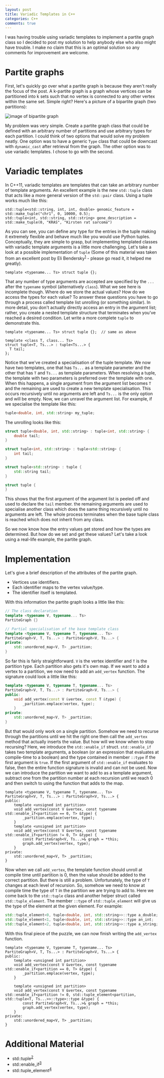 ```yaml
---
layout: post
title: Variadic Templates in C++
categories: C++
comments: true
---
```


I was having trouble using variadic templates to implement a partite graph class so I decided to post my solution to help anybody else who also might have trouble. I make no claim that this is an optimal solution so any comments for improvement are welcome.

# Partite graphs

First, let's quickly go over what a partite graph is because they aren't really the focus of the post. A k-partite graph is a graph whose vertices can be partitioned into k sets such that no vertex is connected to any other vertex within the same set. Simple right? Here's a picture of a bipartite graph (two partitions):
  
![image of bipartite graph](https://upload.wikimedia.org/wikipedia/commons/thumb/e/e8/Simple-bipartite-graph.svg/240px-Simple-bipartite-graph.svg.png "Bipartite graph")

My problem was very simple. Create a partite graph class that could be defined with an arbitrary number of partitions and use arbitrary types for each partition. I could think of two options that would solve my problem neatly. One option was to have a generic `Type` class that could be downcast with `dynamic_cast` after retrieval from the graph. The other option was to use variadic templates. I chose to go with the second. 

# Variadic templates
 
In C++11, variadic templates are templates that can take an arbitrary number of template arguments. An excellent example is the new `std::tuple` class that acts like a more general version of the `std::pair` class. Using a tuple works much like this:
 
```$cpp
std::tuple<std::string, int, int, double> genomic_feature = std::make_tuple("chr1", 0, 10000, 0.5);
std::tuple<int, std::string, std::string> gene_description = std::make_tuple(0, "KRAS", "Kirsten rat sarcoma")
```

As you can see, you can define any type for the entries in the tuple making it extremely flexible and behave much like you would use Python tuples. Conceptually, they are simple to grasp, but implementing templated classes with variadic template arguments is a little more challenging. Let's take a look at a possible implementation of `tuple` (Some of this material was taken from an excellent post by Eli Bendersky<sup>[1]</sup> - please go read it, it helped me greatly).
 
```$cpp
template <typename... Ts> struct tuple {};
```

That any number of type arguments are accepted are specified by the `...` after the `typename` symbol (alternatively `class`). What we see here is incomplete though. Where do we store the actual values? How do we access the types for each value? To answer these questions you have to go through a process called template list unrolling (or something similar). In more detail, you don't actually directly access an entry in the argument list; rather, you create a nested template structure that terminates when you've reached a desired condition. Let write a more complete `tuple` to demonstrate this.  

```$cpp
template <typename... Ts> struct tuple {};  // same as above

template <class T, class... Ts>
struct tuple<T, Ts...> : tuple<Ts...> {
  T tail;
};
```

Notice that we've created a specialisation of the tuple template. We now have two templates, one that has `Ts...` as a template parameter and the other that has `T` and `Ts...` as template parameters. When resolving a tuple, the template with two parameters is preferred over the template with one. When this happens, a single argument from the argument list becomes `T` and the remaining are used to create a new template specialisation. This occurs recursively until no arguments are left and `Ts...` is the only option and will be empty. Now, we can unravel the argument list. For example, if we specialise the template like this:

```cpp
tuple<double, int, std::string> my_tuple;
```

The unrolling looks like this:

```cpp
struct tuple<double, int, std::string> : tuple<int, std::string> {
    double tail;
}

struct tuple<int, std::string> : tuple<std::string> {
    int tail;
}

struct tuple<std::string> : tuple {
    std::string tail;
}

struct tuple {
}
```

This shows that the first argument of the argument list is peeled off and used to declare the `tail` member. the remaining arguments are used to specialise another class which does the same thing recursively until no arguments are left. The whole process terminates when the base tuple class is reached which does not inherit from any class.

So we now know how the entry values get stored and how the types are determined. But how do we set and get these values? Let's take a look using a real-life example, the partite graph.

# Implementation

Let's give a brief description of the attributes of the partite graph.

* Vertices use identifiers.
* Each identifier maps to the vertex value/type.
* The identifier itself is templated.

With this information the partite graph looks a little like this:

```cpp
// The class declaration
template <typename V, typename... Ts>
PartiteGraph {}

// Partial specialisation of the base template class
template <typename V, typename T, typename... Ts>
PartiteGraph<V, T, Ts...> : PartiteGraph<V, Ts...> {
private:
    std::unordered_map<V, T> _partition;
}
```

So far this is fairly straightforward. `V` is the vertex identifier and `T` is the partition type. Each partition also gets it's own map. If we want to add a vertex to a partition, we now need to add an `add_vertex` function. The signature could look a little like this:

```cpp
template <typename V, typename T, typename... Ts>
PartiteGraph<V, T, Ts...> : PartiteGraph<V, Ts...> {
public:
    void add_vertex(const V &vertex, const T &type) {
        _partition.emplace(vertex, type);
    }
private:
    std::unordered_map<V, T> _partition;
}
```

But that would only work on a single partition. Somehow we need to recurse through the partitions until we hit the right one then call the `add_vertex` method that actually inserts the value. But how will we know when to stop recursing? Here, we introduce the `std::enable_if` struct. `std::enable_if` takes two template arguments, a boolean (or an expression that evaluates at compile-time to a boolean) and the type contained in member `::type` if the first argument is `true`. If the first argument of `std::enable_if` evaluates to false, then the entire function signature is invalid and can not be used. Now we can introduce the partition we want to add to as a template argument, subtract one from the partition number at each recursion until we reach 0 and then switch to using the function that adds to the map.

```$cpp
template <typename V, typename T, typename... Ts>
PartiteGraph<V, T, Ts...> : PartiteGraph<V, Ts...> {
public:
    template <unsigned int partition>
    void add_vertex(const V &vertex, const typename std::enable_if<partition == 0, T> &type) {
        _partition.emplace(vertex, type);
    }
    template <unsigned int partition>
    void add_vertex(const V &vertex, const typename std::enable_if<partition != 0, T> &type) {
        const PartiteGraph<V, Ts...>& graph = *this;
        graph.add_vertex(vertex, type);
    }
private:
    std::unordered_map<V, T> _partition;
}
```

Now when we call `add_vertex`, the template function should unroll at compile time until partition is 0, then the value should be added to the correct partition. But there is still a problem. Unfortunately, the type of `T` changes at each level of recursion. So, somehow we need to know at compile time the type of `T` in the partition we are trying to add to. Here we come back to the `std::tuple` class and another helper struct called `std::tuple_element`. The member `::type` of `std::tuple_element` will give us the type of the element at the given element.
For example:
  
```cpp
std::tuple_element<0, tuple<double, int, std::string>>::type a_double;
std::tuple_element<1, tuple<double, int, std::string>>::type an_int;
std::tuple_element<2, tuple<double, int, std::string>>::type a_string;
```

With this final piece of the puzzle, we can now finish writing the `add_vertex` function.

```$cpp
template <typename V, typename T, typename... Ts>
PartiteGraph<V, T, Ts...> : PartiteGraph<V, Ts...> {
public:
    template <unsigned int partition>
    void add_vertex(const V &vertex, const typename std::enable_if<partition == 0, T> &type) {
        _partition.emplace(vertex, type);
    }
    
    template <unsigned int partition>
    void add_vertex(const V &vertex, const typename std::enable_if<partition != 0, std::tuple_element<partition, std::tuple<T, Ts...>>::type>::type &type) {
        const PartiteGraph<V, Ts...>& graph = *this;
        graph.add_vertex(vertex, type);
    }
private:
    std::unordered_map<V, T> _partition;
}
```

# Additional Material

* std::tuple<sup>[2]</sup>
* std::enable_if<sup>[3]</sup>
* std::tuple_element<sup>[4]</sup>

[1]: http://eli.thegreenplace.net/2014/variadic-templates-in-c/
[2]: http://en.cppreference.com/w/cpp/utility/tuple
[3]: http://en.cppreference.com/w/cpp/types/enable_if
[4]: http://en.cppreference.com/w/cpp/utility/tuple/tuple_element
